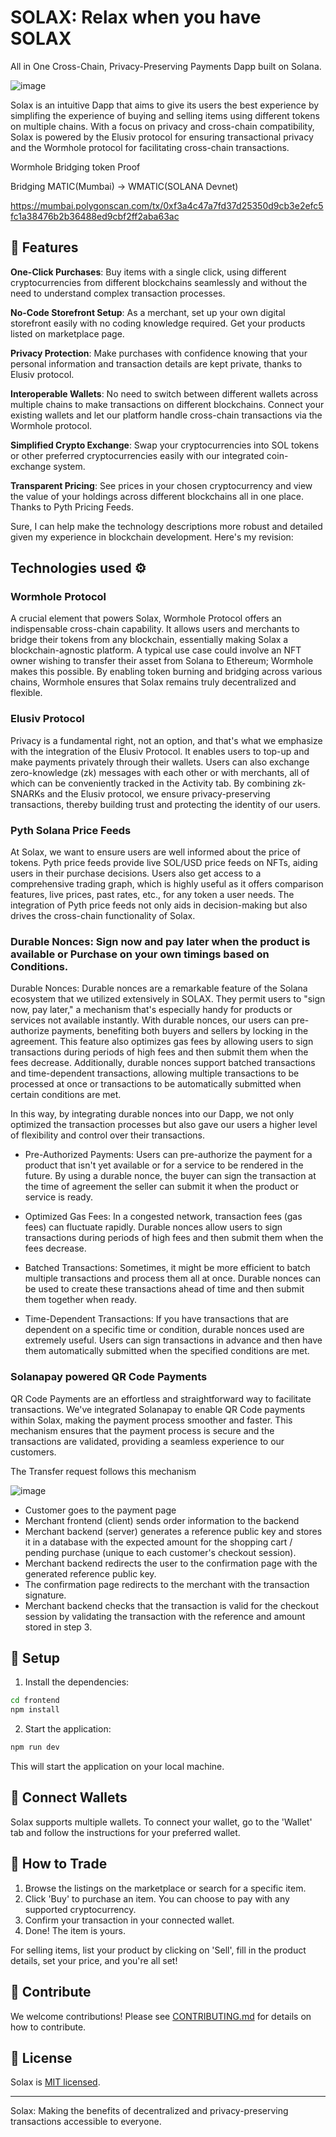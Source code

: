 # SOLAX: Relax when you have SOLAX

All in One Cross-Chain, Privacy-Preserving Payments Dapp built on Solana.

![image](https://github.com/kamalbuilds/SolaX/assets/95926324/43d89106-96be-437f-92e7-134af33b3c17)

Solax is an intuitive Dapp that aims to give its users the best experience by simplifing the experience of buying and selling items using different tokens on multiple chains. With a focus on privacy and cross-chain compatibility, Solax is powered by the Elusiv protocol for ensuring transactional privacy and the Wormhole protocol for facilitating cross-chain transactions.

Wormhole Bridging token Proof

Bridging MATIC(Mumbai) -> WMATIC(SOLANA Devnet)

https://mumbai.polygonscan.com/tx/0xf3a4c47a7fd37d25350d9cb3e2efc5fc1a38476b2b36488ed9cbf2ff2aba63ac

## 🌟 Features

**One-Click Purchases**: Buy items with a single click, using different cryptocurrencies from different blockchains seamlessly and without the need to understand complex transaction processes.

**No-Code Storefront Setup**: As a merchant, set up your own digital storefront easily with no coding knowledge required. Get your products listed on marketplace page.

**Privacy Protection**: Make purchases with confidence knowing that your personal information and transaction details are kept private, thanks to Elusiv protocol.

**Interoperable Wallets**: No need to switch between different wallets across multiple chains to make transactions on different blockchains. Connect your existing wallets and let our platform handle cross-chain transactions via the Wormhole protocol.

**Simplified Crypto Exchange**: Swap your cryptocurrencies into SOL tokens or other preferred cryptocurrencies easily with our integrated coin-exchange system.

**Transparent Pricing**: See prices in your chosen cryptocurrency and view the value of your holdings across different blockchains all in one place. Thanks to Pyth Pricing Feeds.

Sure, I can help make the technology descriptions more robust and detailed given my experience in blockchain development. Here's my revision:

## Technologies used ⚙️ 

### Wormhole Protocol

A crucial element that powers Solax, Wormhole Protocol offers an indispensable cross-chain capability. It allows users and merchants to bridge their tokens from any blockchain, essentially making Solax a blockchain-agnostic platform. A typical use case could involve an NFT owner wishing to transfer their asset from Solana to Ethereum; Wormhole makes this possible. By enabling token burning and bridging across various chains, Wormhole ensures that Solax remains truly decentralized and flexible.

### Elusiv Protocol

Privacy is a fundamental right, not an option, and that's what we emphasize with the integration of the Elusiv Protocol. It enables users to top-up and make payments privately through their wallets. Users can also exchange zero-knowledge (zk) messages with each other or with merchants, all of which can be conveniently tracked in the Activity tab. By combining zk-SNARKs and the Elusiv protocol, we ensure privacy-preserving transactions, thereby building trust and protecting the identity of our users.

### Pyth Solana Price Feeds

At Solax, we want to ensure users are well informed about the price of tokens. Pyth price feeds provide live SOL/USD price feeds on NFTs, aiding users in their purchase decisions. Users also get access to a comprehensive trading graph, which is highly useful as it offers comparison features, live prices, past rates, etc., for any token a user needs. The integration of Pyth price feeds not only aids in decision-making but also drives the cross-chain functionality of Solax.

### Durable Nonces: Sign now and pay later when the product is available or Purchase on your own timings based on Conditions.

Durable Nonces: Durable nonces are a remarkable feature of the Solana ecosystem that we utilized extensively in SOLAX. They permit users to "sign now, pay later," a mechanism that's especially handy for products or services not available instantly. With durable nonces, our users can pre-authorize payments, benefiting both buyers and sellers by locking in the agreement. This feature also optimizes gas fees by allowing users to sign transactions during periods of high fees and then submit them when the fees decrease. Additionally, durable nonces support batched transactions and time-dependent transactions, allowing multiple transactions to be processed at once or transactions to be automatically submitted when certain conditions are met.

In this way, by integrating durable nonces into our Dapp, we not only optimized the transaction processes but also gave our users a higher level of flexibility and control over their transactions.

- Pre-Authorized Payments: Users can pre-authorize the payment for a product that isn't yet available or for a service to be rendered in the future. By using a durable nonce, the buyer can sign the transaction at the time of agreement the seller can submit it when the product or service is ready.

- Optimized Gas Fees: In a congested network, transaction fees (gas fees) can fluctuate rapidly. Durable nonces allow users to sign transactions during periods of high fees and then submit them when the fees decrease.

- Batched Transactions: Sometimes, it might be more efficient to batch multiple transactions and process them all at once. Durable nonces can be used to create these transactions ahead of time and then submit them together when ready.

- Time-Dependent Transactions: If you have transactions that are dependent on a specific time or condition, durable nonces used are extremely useful. Users can sign transactions in advance and then have them automatically submitted when the specified conditions are met.

### Solanapay powered QR Code Payments

QR Code Payments are an effortless and straightforward way to facilitate transactions. We've integrated Solanapay to enable QR Code payments within Solax, making the payment process smoother and faster. This mechanism ensures that the payment process is secure and the transactions are validated, providing a seamless experience to our customers.

The Transfer request follows  this mechanism 

![image](https://user-images.githubusercontent.com/95926324/215766384-940c1677-fcc7-4962-892e-a50e3419a86f.png)

* Customer goes to the payment page
* Merchant frontend (client) sends order information to the backend
* Merchant backend (server) generates a reference public key and stores it in a database with the expected amount for the shopping cart / pending purchase (unique to each customer's checkout session).
* Merchant backend redirects the user to the confirmation page with the generated reference public key.
* The confirmation page redirects to the merchant with the transaction signature.
* Merchant backend checks that the transaction is valid for the checkout session by validating the transaction with the reference and amount stored in step 3.
  
## 🔧 Setup

1. Install the dependencies:

```bash
cd frontend
npm install
```

2. Start the application:

```bash
npm run dev
```

This will start the application on your local machine. 

## 🤝 Connect Wallets

Solax supports multiple wallets. To connect your wallet, go to the 'Wallet' tab and follow the instructions for your preferred wallet.

## 👥 How to Trade

1. Browse the listings on the marketplace or search for a specific item.
2. Click 'Buy' to purchase an item. You can choose to pay with any supported cryptocurrency.
3. Confirm your transaction in your connected wallet.
4. Done! The item is yours.

For selling items, list your product by clicking on 'Sell', fill in the product details, set your price, and you're all set!

## 🙏 Contribute

We welcome contributions! Please see [CONTRIBUTING.md](CONTRIBUTING.md) for details on how to contribute.

## 📝 License

Solax is [MIT licensed](LICENSE).

---

Solax: Making the benefits of decentralized and privacy-preserving transactions accessible to everyone.
